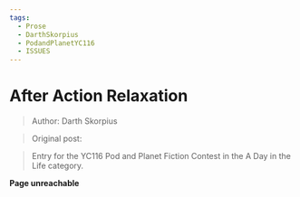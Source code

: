 ```yaml
---
tags:
  - Prose
  - DarthSkorpius
  - PodandPlanetYC116
  - ISSUES
---
```


# After Action Relaxation

> Author: Darth Skorpius

> Original post: 

> Entry for the YC116 Pod and Planet Fiction Contest in the A Day in the Life category.

**Page unreachable**